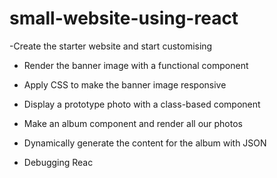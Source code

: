 # small-website-using-react
-Create the starter website and start customising

- Render the banner image with a functional component

 - Apply CSS to make the banner image responsive

 - Display a prototype photo with a class-based component

 - Make an album component and render all our photos

- Dynamically generate the content for the album with JSON

- Debugging Reac
